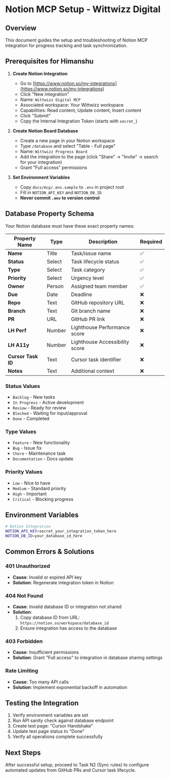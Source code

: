 # Notion MCP Setup - Wittwizz Digital

## Overview
This document guides the setup and troubleshooting of Notion MCP integration for progress tracking and task synchronization.

## Prerequisites for Himanshu
1. **Create Notion Integration**
   - Go to [https://www.notion.so/my-integrations](https://www.notion.so/my-integrations)
   - Click "New integration"
   - Name: `Wittwizz Digital MCP`
   - Associated workspace: Your Wittwizz workspace
   - Capabilities: Read content, Update content, Insert content
   - Click "Submit"
   - Copy the Internal Integration Token (starts with `secret_`)

2. **Create Notion Board Database**
   - Create a new page in your Notion workspace
   - Type `/database` and select "Table - Full page"
   - Name: `Wittwizz Progress Board`
   - Add the integration to the page (click "Share" → "Invite" → search for your integration)
   - Grant "Full access" permissions

3. **Set Environment Variables**
   - Copy `docs/mcp/.env.sample` to `.env` in project root
   - Fill in `NOTION_API_KEY` and `NOTION_DB_ID`
   - **Never commit `.env` to version control**

## Database Property Schema
Your Notion database must have these exact property names:

| Property Name | Type | Description | Required |
|---------------|------|-------------|----------|
| **Name** | Title | Task/issue name | ✅ |
| **Status** | Select | Task lifecycle status | ✅ |
| **Type** | Select | Task category | ✅ |
| **Priority** | Select | Urgency level | ✅ |
| **Owner** | Person | Assigned team member | ✅ |
| **Due** | Date | Deadline | ❌ |
| **Repo** | Text | GitHub repository URL | ❌ |
| **Branch** | Text | Git branch name | ❌ |
| **PR** | URL | GitHub PR link | ❌ |
| **LH Perf** | Number | Lighthouse Performance score | ❌ |
| **LH A11y** | Number | Lighthouse Accessibility score | ❌ |
| **Cursor Task ID** | Text | Cursor task identifier | ❌ |
| **Notes** | Text | Additional context | ❌ |

### Status Values
- `Backlog` - New tasks
- `In Progress` - Active development
- `Review` - Ready for review
- `Blocked` - Waiting for input/approval
- `Done` - Completed

### Type Values
- `Feature` - New functionality
- `Bug` - Issue fix
- `Chore` - Maintenance task
- `Documentation` - Docs update

### Priority Values
- `Low` - Nice to have
- `Medium` - Standard priority
- `High` - Important
- `Critical` - Blocking progress

## Environment Variables
```bash
# Notion Integration
NOTION_API_KEY=secret_your_integration_token_here
NOTION_DB_ID=your_database_id_here
```

## Common Errors & Solutions

### 401 Unauthorized
- **Cause**: Invalid or expired API key
- **Solution**: Regenerate integration token in Notion

### 404 Not Found
- **Cause**: Invalid database ID or integration not shared
- **Solution**: 
  1. Copy database ID from URL: `https://notion.so/workspace/database_id`
  2. Ensure integration has access to the database

### 403 Forbidden
- **Cause**: Insufficient permissions
- **Solution**: Grant "Full access" to integration in database sharing settings

### Rate Limiting
- **Cause**: Too many API calls
- **Solution**: Implement exponential backoff in automation

## Testing the Integration
1. Verify environment variables are set
2. Run API sanity check against database endpoint
3. Create test page: "Cursor Handshake"
4. Update test page status to "Done"
5. Verify all operations complete successfully

## Next Steps
After successful setup, proceed to Task N2 (Sync rules) to configure automated updates from GitHub PRs and Cursor task lifecycle.
